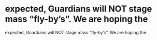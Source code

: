 # expected, Guardians will NOT stage mass “fly-by’s”. We are hoping the

expected, Guardians will NOT stage mass “fly-by’s”. We are hoping the